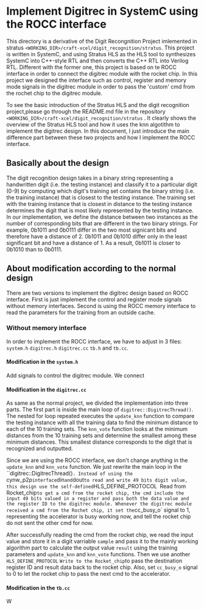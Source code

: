 # Implement Digitrec in SystemC using the ROCC interface

This directory is a derivative of the Digit Recongnition Project imlemented in stratus `<WORKING_DIR>/craft-xcel/digit_recognition/stratus`. This project is written in SystemC, and using Stratus HLS as the HLS tool to synthesizes SystemC into C++-style RTL and then converts the C++ RTL into Verilog RTL. Different with the former one, this project is based on te ROCC interface in order to connect the digitrec module with the rocket chip. In this project we designed the interface such as control, register and memory mode signals in the digitrec module in order to pass the 'custom' cmd from the rochet chip to the digitrec module.

To see the basic introduction of the Stratus HLS and the digit recognition project,please go through the README.md file in the repository `<WORKING_DIR>/craft-xcel/digit_recognition/stratus` . It clearly shows the overview of the Stratus HLS tool and how it uses the knn algotithm to implement the digitrec design. In this document, I just introduce the main difference part between these two projects and how I implement the ROCC interface.

## Basically about the design 

The digit recognition design takes in a binary string representing a handwritten digit (i.e. the testing instance) and classify it to a particular digit (0-9) by computing which digit's training set contains the binary string (i.e. the training instance) that is closest to the testing instance. The training set with the training instance that is closest in distance to the testing instance determines the digit that is most likely represented by the testing instance. In our implementation, we define the distance between two instances as the number of corresponding bits that are different in the two binary strings. For example, 0b1011 and 0b0111 differ in the two most signicant bits and therefore have a distance of 2. 0b1011 and 0b1010 differ only in the least significant bit and have a distance of 1. As a result, 0b1011 is closer to 0b1010 than to 0b0111.

## About modification according to the normal design

There are two versions to implement the digitrec design based on ROCC interface. First is just implement the control and register mode signals without memory interfaces. Second is using the ROCC memory interface to read the parameters for the training from an outside cache. 

### Without memory interface

In order to implement the ROCC interface, we have to adjust in 3 files: `system.h` `digitrec.h` `digitrec.cc` `tb.h` and `tb.cc`.

#### Modification in the `system.h`

Add signals to control the digitrec module. We connect

#### Modification in the `digitrec.cc`

As same as the normal project, we divided the implementation into three parts. The first part is inside the main loop of `digitrec::DigitrecThread()`. The nested for loop repeated executes the `update_knn` function to compare the testing instance with all the training data to find the minimum distance to each of the 10 training sets. The `knn_vote` function looks at the minimum distances from the 10 training sets and determine the smallest among these minimum distances. This smallest distance corresponds to the digit that is recognized and outputted. 

Since we are using the ROCC interface, we don't change anything in the `update_knn` and `knn_vote` function. We just rewrite the main loop in the ``digitrec::DigitrecThread()`. Instead of using the `cynw_p2p` interface `din` and `dout` to read and write 49 bits digit value, this design use the self-defined `HLS_DEFINE_PROTOCOL` `Read from Rocket_chip` to get a cmd from the rocket chip, the cmd include the input 49 bits valued in a register and pass both the data value and the register ID to the digitrec module. Whenever the digitrec module received a cmd from the Rochet chip, it set the `cc_busy_o` signal to 1, representing the accelerator is busy working now, and tell the rocket chip do not sent the other cmd for now. 

After successfully reading the cmd from the rocket chip, we read the input value and store it in a digit varriable `sample` and pass it to the mainly working algorithm part to calculate the output value `result` using the training parameters and `update_knn` and `knn_vote` functions. Then we use another `HLS_DEFINE_PROTOCOL` `Write to the Rocket_chip`to pass the destination register ID and result data back to the rocket chip. Also, set `cc_busy_o` signal to 0 to let the rocket chip to pass the next cmd to the accelerator.

#### Modification in the `tb.cc`

W

